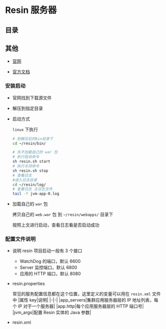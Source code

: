 # Resin 服务器

## 目录

## 其他

- [官网](https://caucho.com/)

- [官方文档](https://caucho.com/resin-4.0/admin/config.xtp)

### 安装启动

- 官网找到下载源文件

- 解压到指定目录

- 启动方式

  `linux` 下执行

  ```sh
  # 到解压后的bin目录下
  cd ~/resin/bin/

  # 先不加载自己的 war 包
  # 执行启动命令
  sh resin.sh start
  # 执行关闭命令
  sh resin.sh stop
  # 查看日志
  #进入日志目录
  cd ~/resin/log/
  # 查看日志 主日志文件
  tail -f jvm-app-0.log
  ```

- 加载自己的 `war` 包

  拷贝自己的 `web.war` 包 到 `~/resin/webapps/` 目录下

  按照上文进行启动，查看日志看是否启动成功

### 配置文件说明

- 说明 resin 项目启动一般有 3 个接口

  - WatchDog 的端口，默认 6600
  - Server 监控端口，默认 6800
  - 应用的 HTTP 端口，默认 8080

- resin.properties

  常见的服务配置信息都在这个位置，这里定义的变量可以用在 `resin.xml` 文件中
  |属性 key|说明|
  |-|-|
  |app_servers|集群应用服务器层的 IP 地址列表，每个 IP 对于一个服务器|
  |app.http|每个应用服务器层的 HTTP 端口号|
  |jvm_args|配置 Resin 实体的 Java 参数|

- resin.xml
